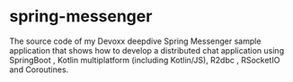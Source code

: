 # spring-messenger
The source code of my  Devoxx  deepdive Spring Messenger sample application that shows how to develop a distributed chat application using  SpringBoot ,  Kotlin  multiplatform (including Kotlin/JS),  R2dbc ,  RSocketIO  and Coroutines. 
